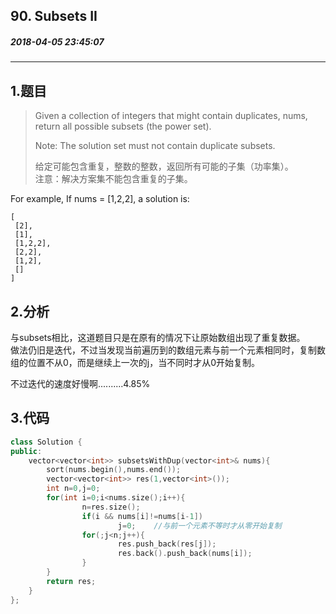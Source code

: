 ## 90. Subsets II
##### 2018-04-05 23:45:07
***
## 1.题目
> Given a collection of integers that might contain duplicates, nums, return all possible subsets (the power set).
>
>Note: The solution set must not contain duplicate subsets. 
>
>给定可能包含重复，整数的整数，返回所有可能的子集（功率集）。  
>注意：解决方案集不能包含重复的子集。

For example,
If nums = [1,2,2], a solution is:
```
[
 [2],
 [1],
 [1,2,2],
 [2,2],
 [1,2],
 []
]
```

## 2.分析
与subsets相比，这道题目只是在原有的情况下让原始数组出现了重复数据。  
做法仍旧是迭代，不过当发现当前遍历到的数组元素与前一个元素相同时，复制数组的位置不从0，而是继续上一次的j，当不同时才从0开始复制。  

不过迭代的速度好慢啊..........4.85%
## 3.代码
```cpp
class Solution {
public:
    vector<vector<int>> subsetsWithDup(vector<int>& nums){
        sort(nums.begin(),nums.end());
        vector<vector<int>> res(1,vector<int>());
        int n=0,j=0;
        for(int i=0;i<nums.size();i++){
                n=res.size();
                if(i && nums[i]!=nums[i-1])  
                        j=0;    //与前一个元素不等时才从零开始复制
                for(;j<n;j++){                                                 
                        res.push_back(res[j]);
                        res.back().push_back(nums[i]);
                }
        }
        return res;
    }
};
```

